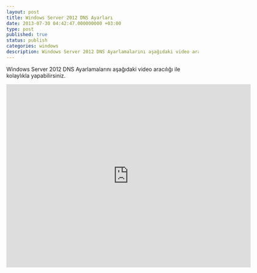```yaml
---
layout: post
title: Windows Server 2012 DNS Ayarları
date: 2013-07-30 04:42:47.000000000 +03:00
type: post
published: true
status: publish
categories: windows
description: Windows Server 2012 DNS Ayarlamalarını aşağıdaki video aracılığı
---
```

Windows Server 2012 DNS Ayarlamalarını aşağıdaki video aracılığı ile kolaylıkla yapabilirsiniz.

<iframe width="640" height="480" src="https://www.youtube.com/embed/q-7X4XkO-CQ" frameborder="0" allowfullscreen></iframe>
